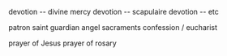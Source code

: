 
devotion -- divine mercy
devotion -- scapulaire
devotion -- etc

patron saint
guardian angel
sacraments
confession / eucharist

prayer of Jesus
prayer of rosary
